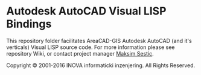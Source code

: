 ﻿# Autodesk AutoCAD Visual LISP Bindings

This repository folder facilitates AreaCAD-GIS Autodesk AutoCAD (and it's verticals) Visual LISP source code. For more information please see repository Wiki, or contact project manager [Maksim Sestic](https://github.com/SesticM).

Copyright © 2001-2016 INOVA informaticki inzenjering. All Rights Reserved. 


